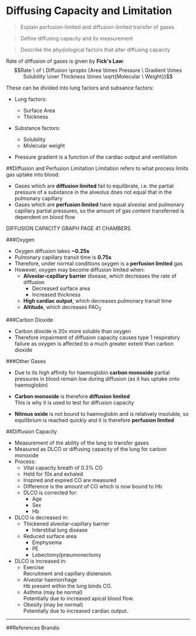 # Diffusing Capacity and Limitation
> Explain perfusion-limited and diffusion-limited transfer of gases

<!--></!-->
 
> Define diffusing capacity and its measurement

<!--></!-->

> Describe the physiological factors that alter diffusing capacity

Rate of diffusion of gases is given by **Fick's Law**:  
$$Rate \ of \ Diffusion \propto {Area \times Pressure \ Gradient \times Solubility \over Thickness \times \sqrt{Molecular \ Weight}}$$

These can be divided into lung factors and subsance factors:
* Lung factors:
  * Surface Area
  * Thickness


* Substance factors:
  * Solubility
  * Molecular weight


* Pressure gradient is a function of the cardiac output and ventilation

##Diffusion and Perfusion Limitation
Limitation refers to what process limits gas uptake into blood:
* Gases which are **diffusion limited** fail to equilibrate, i.e. the partial pressure of a substance in the alveolus does not equal that in the pulmonary capillary
* Gases which are **perfusion limited** have equal alveolar and pulmonary capillary partial pressures, so the amount of gas *content* transferred is dependent on blood flow

DIFFUSION CAPACITY GRAPH PAGE 41 CHAMBERS

###Oxygen
* Oxygen diffusion takes **~0.25s**
* Pulmonary capillary transit time is **0.75s**
* Therefore, under normal conditions oxygen is a **perfusion limited** gas
* However, oxygen may become diffusion limited when:
  * **Alveolar-capillary barrier** disease, which decreases the rate of diffusion
    * Decreased surface area
    * Increased thickness
  * **High cardiac output**, which decreases pulmonary transit time
  * **Altitude**, which decreases PAO<sub>2</sub>

###Carbon Dioxide
* Carbon dioxide is 20x more soluble than oxygen
* Therefore impairment of diffusion capacity causes type 1 respiratory failure as oxygen is affected to a much greater extent than carbon dioxide

###Other Gases
* Due to its high affinity for haemoglobin **carbon monoxide** partial pressures in blood remain low during diffusion (as it has uptake onto haemoglobin)
* **Carbon monoxide** is therefore **diffusion limited**  
This is why it is used to test for diffusion capacity

* **Nitrous oxide** is not bound to haemoglobin and is relatively insoluble, so equilibrium is reached quickly and it is therefore **perfusion limited**

##Diffusion Capacity
* Measurement of the ability of the lung to transfer gases
* Measured as DLCO or diffusing capacity of the lung for carbon monoxide
* Process:
  * Vital capacity breath of 0.3% CO
  * Held for 10s and exhaled
  * Inspired and expired CO are measured  
  * Difference is the amount of CO which is now bound to Hb
  * DLCO is corrected for:
    * Age
    * Sex
    * Hb
* DLCO is decreased in:
  * Thickened alveolar-capillary barrier
    * Interstitial lung disease
  * Reduced surface area
    * Emphysema
    * PE
    * Lobectomy/pneumonectomy
 * DLCO is increased in:
   * Exercise  
   Recruitment and capillary distension.
   * Alveolar haemorrhage  
   Hb present within the lung binds CO.
   * Asthma (may be normal)  
   Potentially due to increased apical blood flow.
   * Obesity (may be normal)   
   Potentially due to increased cardiac output.
   
---
##References
Brandis